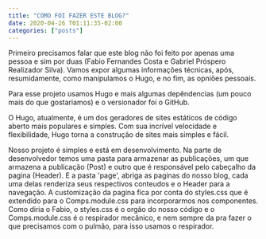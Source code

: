 ```yaml
---
title: "COMO FOI FAZER ESTE BLOG?"
date: 2020-04-26 T01:11:35-02:00
categories: ["posts"]
---
```


Primeiro precisamos falar que este blog não foi feito por apenas uma pessoa
e sim por duas (Fabio Fernandes Costa e Gabriel Próspero Realizador Silva).
Vamos expor algumas informações técnicas, após, resumidamente, como manipulamos o Hugo, e no fim, as opniões pessoais.

Para esse projeto usamos Hugo e mais algumas depêndencias (um pouco mais do que gostariamos) e o versionador foi o GitHub.

O Hugo, atualmente, é um dos geradores de sites estáticos de código aberto mais populares e simples. Com sua incrível velocidade e flexibilidade, Hugo torna a construção de sites mais simples e fácil.

 Nosso projeto é simples e está em desenvolvimento. Na parte de desenvolvedor temos uma pasta para armazenar as publicações, um que armazena a publicação (Post) e outro que é responsável pelo cabeçalho da pagina (Header). E a pasta 'page', abriga as paginas do nosso blog, cada uma delas renderiza seus respectivos conteudos e o Header para a navegação. A customização da pagina fica por conta do styles.css que é extendido para o Comps.module.css para incorporarmos nos componentes. Como diria o Fabio, o styles.css é o orgão do nosso código e o Comps.module.css é o respirador mecânico, e nem sempre da pra fazer o que precisamos com o pulmão, para isso usamos o respirador.
